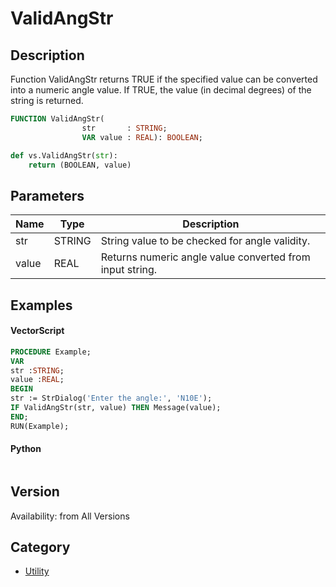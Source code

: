 # ValidAngStr

## Description
Function ValidAngStr returns TRUE if the specified value can be converted into a numeric angle value. If TRUE, the value (in decimal degrees) of the string is returned.

```pascal
FUNCTION ValidAngStr(
				str       : STRING;
				VAR value : REAL): BOOLEAN;
```

```python
def vs.ValidAngStr(str):
    return (BOOLEAN, value)
```

## Parameters
|Name|Type|Description|
|---|---|---|
|str|STRING|String value to be checked for angle validity.|
|value|REAL|Returns numeric angle value converted from input string.|

## Examples
#### VectorScript ####
```pascal
PROCEDURE Example;
VAR
str :STRING;
value :REAL;
BEGIN
str := StrDialog('Enter the angle:', 'N10E');
IF ValidAngStr(str, value) THEN Message(value);
END;
RUN(Example);
```
#### Python ####
```python

```

## Version
Availability: from All Versions

## Category
* [Utility](../Categories/Utility.md)
